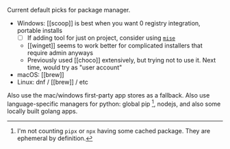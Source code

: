 Current default picks for package manager.
- Windows: [[scoop]] is best when you want 0 registry integration, portable installs
    - [ ] If adding tool for just on project, consider using [`mise`](https://mise.jdx.dev/getting-started.html)
    -  [[winget]] seems to work better for complicated installers that require admin anyways
    - Previously used [[choco]] extensively, but trying not to use it. Next time, would try as "user account"
- macOS: [[brew]]
- Linux: dnf / [[brew]] / etc

Also use the mac/windows first-party app stores as a fallback.
Also use language-specific managers for python: global pip [^1], nodejs, and also some locally built golang apps.


[^1]: I'm not counting `pipx` or `npx` having some cached package. They are ephemeral by definition.

